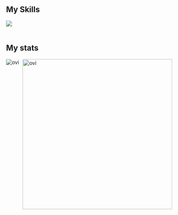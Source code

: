 ## My Skills

<img src="https://skillicons.dev/icons?i=html,css,js,typescript,ruby,rails,react,nextjs,nodejs,nestjs,tailwind,docker,linux" /> <br /><br />


## My stats
<div style="display: flex; gap: 10px;">
  <img src="https://github-readme-stats.vercel.app/api/top-langs?username=riku-work10&show_icons=true&locale=en&layout=compact&theme=chartreuse-dark" alt="ovi" />
  <img src="https://github-readme-stats.vercel.app/api?username=riku-work10&show_icons=true&locale=en&theme=chartreuse-dark" alt="ovi" width="410" />
</div>

